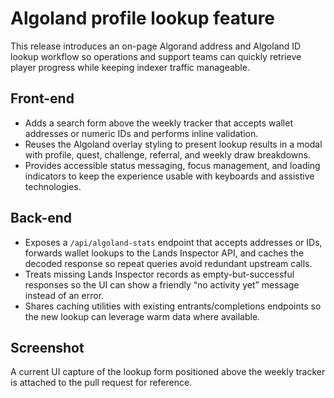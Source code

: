 # Algoland profile lookup feature

This release introduces an on-page Algorand address and Algoland ID lookup workflow so operations and support teams can quickly retrieve player progress while keeping indexer traffic manageable.

## Front-end
- Adds a search form above the weekly tracker that accepts wallet addresses or numeric IDs and performs inline validation.
- Reuses the Algoland overlay styling to present lookup results in a modal with profile, quest, challenge, referral, and weekly draw breakdowns.
- Provides accessible status messaging, focus management, and loading indicators to keep the experience usable with keyboards and assistive technologies.

## Back-end
- Exposes a `/api/algoland-stats` endpoint that accepts addresses or IDs, forwards wallet lookups to the Lands Inspector API, and caches the decoded response so repeat queries avoid redundant upstream calls.
- Treats missing Lands Inspector records as empty-but-successful responses so the UI can show a friendly “no activity yet” message instead of an error.
- Shares caching utilities with existing entrants/completions endpoints so the new lookup can leverage warm data where available.

## Screenshot
A current UI capture of the lookup form positioned above the weekly tracker is attached to the pull request for reference.
